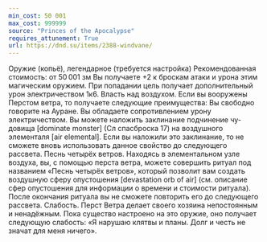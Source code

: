 ```yaml
---
min_cost: 50 001
max_cost: 999999
source: "Princes of the Apocalypse"
requires_attunement: True
url: https://dnd.su/items/2388-windvane/
---
```


Оружие (копьё), легендарное (требуется настройка)
Рекомендованная стоимость: от 50 001 зм
Вы получаете +2 к броскам атаки и урона этим магическим оружием. При попадании цель получа­ет дополнительный урон электричеством 1к6.
Власть над воздухом. Если вы вооружены Перстом ветра, то получаете следующие преимущества:
Вы свободно говорите на Ауране.
Вы обладаете сопротивлением урону электричеством.
Вы можете наложить заклинание подчинение чу­довища [dominate monster] (Сл спасброска 17) на воздушного элементаля [air elemental]. Если вы наложили это заклинание, то не сможете вновь использовать данное свойство до следующего рассвета.
Песнь четырёх ветров. Находясь в элементальном узле воздуха, вы, с помощью перста ветра, можете совершить ритуал под названием «Песнь четырёх ветров», который позволит вам со­здать воздушную сферу опустошения [devastation orb of air] (см. описание сфер опустошения для информации о времени и стоимости ритуала). После окончания ритуала вы не сможете повторить его до следующего рассвета.
Слабость. Перст Ветра делает своего хозяина непостоянным и ненадёжным. Пока существо настроено на это оружие, оно получает следующую слабость: «Я нарушаю клятвы и планы. Долг и честь не значат для меня ничего».